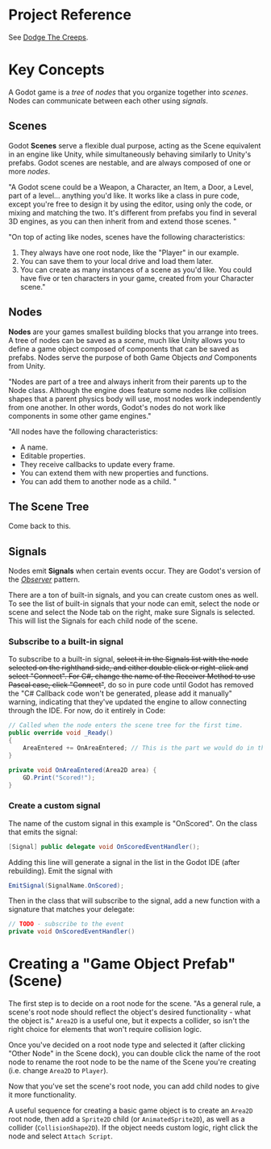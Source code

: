# Project Reference

See [Dodge The Creeps](https://github.com/RockLikeAmadeus/dodge-the-creeps).

# Key Concepts

A Godot game is a _tree_ of _nodes_ that you organize together into _scenes_. Nodes can communicate between each other using _signals_.

## Scenes

Godot **Scenes** serve a flexible dual purpose, acting as the Scene equivalent in an engine like Unity, while simultaneously behaving similarly to Unity's prefabs. Godot scenes are nestable, and are always composed of one or more _nodes_.

"A Godot scene could be a Weapon, a Character, an Item, a Door, a Level, part of a level… anything you'd like. It works like a class in pure code, except you're free to design it by using the editor, using only the code, or mixing and matching the two. It's different from prefabs you find in several 3D engines, as you can then inherit from and extend those scenes. "

"On top of acting like nodes, scenes have the following characteristics:

1. They always have one root node, like the "Player" in our example.
2. You can save them to your local drive and load them later.
3. You can create as many instances of a scene as you'd like. You could have five or ten characters in your game, created from your Character scene."

## Nodes

**Nodes** are your games smallest building blocks that you arrange into trees. A tree of nodes can be saved as a _scene_, much like Unity allows you to define a game object composed of components that can be saved as prefabs. Nodes serve the purpose of both Game Objects _and_ Components from Unity.

"Nodes are part of a tree and always inherit from their parents up to the Node class. Although the engine does feature some nodes like collision shapes that a parent physics body will use, most nodes work independently from one another. In other words, Godot's nodes do not work like components in some other game engines."

"All nodes have the following characteristics:

- A name.
- Editable properties.
- They receive callbacks to update every frame.
- You can extend them with new properties and functions.
- You can add them to another node as a child.
"

## The Scene Tree

Come back to this.

## Signals

Nodes emit **Signals** when certain events occur. They are Godot's version of the [_Observer_](https://gameprogrammingpatterns.com/observer.html) pattern.

There are a ton of built-in signals, and you can create custom ones as well. To see the list of built-in signals that your node can emit, select the node or scene and select the Node tab on the right, make sure Signals is selected. This will list the Signals for each child node of the scene.

### Subscribe to a built-in signal

To subscribe to a built-in signal, ~~select it in the Signals list with the node selected on the righthand side, and either double click or right-click and select "Connect". For C#, change the name of the Receiver Method to use Pascal case, click "Connect"~~, do so in pure code until Godot has removed the "C# Callback code won't be generated, please add it manually" warning, indicating that they've updated the engine to allow connecting through the IDE. For now, do it entirely in Code:

```cs
// Called when the node enters the scene tree for the first time.
public override void _Ready()
{
    AreaEntered += OnAreaEntered; // This is the part we would do in the IDE
}

private void OnAreaEntered(Area2D area) {
    GD.Print("Scored!");
}
```

### Create a custom signal

The name of the custom signal in this example is "OnScored". On the class that emits the signal:

```cs
[Signal] public delegate void OnScoredEventHandler();
```

Adding this line will generate a signal in the list in the Godot IDE (after rebuilding). Emit the signal with

```cs
EmitSignal(SignalName.OnScored);
```

Then in the class that will subscribe to the signal, add a new function with a signature that matches your delegate:

```cs
// TODO - subscribe to the event
private void OnScoredEventHandler()
```

# Creating a "Game Object Prefab" (Scene)

The first step is to decide on a root node for the scene. "As a general rule, a scene's root node should reflect the object's desired functionality - what the object is." `Area2D` is a useful one, but it expects a collider, so isn't the right choice for elements that won't require collision logic.

Once you've decided on a root node type and selected it (after clicking "Other Node" in the Scene dock), you can double click the name of the root node to rename the root node to be the name of the Scene you're creating (i.e. change `Area2D` to `Player`).

Now that you've set the scene's root node, you can add child nodes to give it more functionality.

A useful sequence for creating a basic game object is to create an `Area2D` root node, then add a `Sprite2D` child (or `AnimatedSprite2D`), as well as a collider (`CollisionShape2D`). If the object needs custom logic, right click the node and select `Attach Script`.